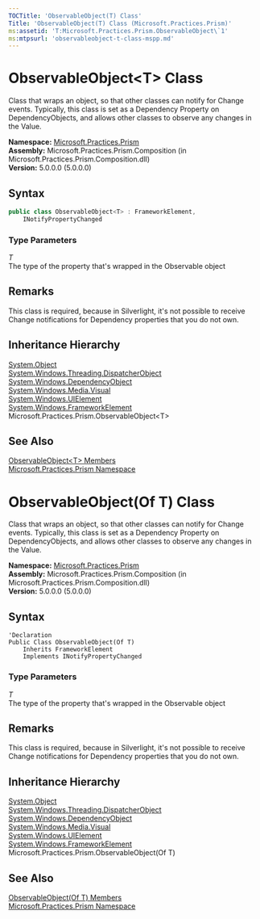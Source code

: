 ```yaml
---
TOCTitle: 'ObservableObject(T) Class'
Title: 'ObservableObject(T) Class (Microsoft.Practices.Prism)'
ms:assetid: 'T:Microsoft.Practices.Prism.ObservableObject\`1'
ms:mtpsurl: 'observableobject-t-class-mspp.md'
---
```



# ObservableObject&lt;T&gt; Class

Class that wraps an object, so that other classes can notify for Change events. Typically, this class is set as a Dependency Property on DependencyObjects, and allows other classes to observe any changes in the Value.

**Namespace:** [Microsoft.Practices.Prism](/patterns-practices/reference/mspp-namespace)  
**Assembly:** Microsoft.Practices.Prism.Composition (in Microsoft.Practices.Prism.Composition.dll)  
**Version:** 5.0.0.0 (5.0.0.0)

## Syntax

```C#
public class ObservableObject<T> : FrameworkElement, 
	INotifyPropertyChanged
```

### Type Parameters

*T*  
        The type of the property that's wrapped in the Observable object

## Remarks

 This class is required, because in Silverlight, it's not possible to receive Change notifications for Dependency properties that you do not own.

## Inheritance Hierarchy

[System.Object](http://msdn.microsoft.com/en-us/library/e5kfa45b)  
  [System.Windows.Threading.DispatcherObject](http://msdn.microsoft.com/en-us/library/ms615925)  
    [System.Windows.DependencyObject](http://msdn.microsoft.com/en-us/library/ms589309)  
      [System.Windows.Media.Visual](http://msdn.microsoft.com/en-us/library/ms635637)  
        [System.Windows.UIElement](http://msdn.microsoft.com/en-us/library/ms590078)  
          [System.Windows.FrameworkElement](http://msdn.microsoft.com/en-us/library/ms602714)  
            Microsoft.Practices.Prism.ObservableObject&lt;T&gt;

## See Also

[ObservableObject&lt;T&gt; Members](/patterns-practices/reference/observableobject-t-members-mspp)  
[Microsoft.Practices.Prism Namespace](/patterns-practices/reference/mspp-namespace)  

# ObservableObject(Of T) Class

Class that wraps an object, so that other classes can notify for Change events. Typically, this class is set as a Dependency Property on DependencyObjects, and allows other classes to observe any changes in the Value.

**Namespace:** [Microsoft.Practices.Prism](/patterns-practices/reference/mspp-namespace)  
**Assembly:** Microsoft.Practices.Prism.Composition (in Microsoft.Practices.Prism.Composition.dll)  
**Version:** 5.0.0.0 (5.0.0.0)

## Syntax

```VB
'Declaration
Public Class ObservableObject(Of T)
	Inherits FrameworkElement
	Implements INotifyPropertyChanged
```

### Type Parameters

*T*  
        The type of the property that's wrapped in the Observable object

## Remarks

 This class is required, because in Silverlight, it's not possible to receive Change notifications for Dependency properties that you do not own.

## Inheritance Hierarchy

[System.Object](http://msdn.microsoft.com/en-us/library/e5kfa45b)  
  [System.Windows.Threading.DispatcherObject](http://msdn.microsoft.com/en-us/library/ms615925)  
    [System.Windows.DependencyObject](http://msdn.microsoft.com/en-us/library/ms589309)  
      [System.Windows.Media.Visual](http://msdn.microsoft.com/en-us/library/ms635637)  
        [System.Windows.UIElement](http://msdn.microsoft.com/en-us/library/ms590078)  
          [System.Windows.FrameworkElement](http://msdn.microsoft.com/en-us/library/ms602714)  
            Microsoft.Practices.Prism.ObservableObject(Of T)

## See Also

[ObservableObject(Of T) Members](/patterns-practices/reference/observableobject-t-members-mspp)  
[Microsoft.Practices.Prism Namespace](/patterns-practices/reference/mspp-namespace)  
